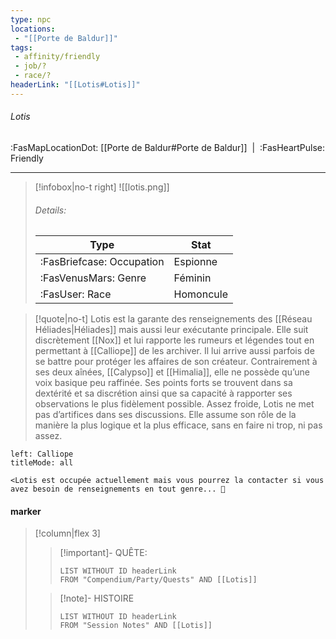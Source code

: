 ```yaml
---
type: npc
locations:
 - "[[Porte de Baldur]]"
tags:
 - affinity/friendly
 - job/?
 - race/?
headerLink: "[[Lotis#Lotis]]"
---
```

###### Lotis
<span class="sub2">:FasMapLocationDot: [[Porte de Baldur#Porte de Baldur]]&nbsp;&nbsp;|&nbsp;&nbsp;:FasHeartPulse: Friendly </span>
___

> [!infobox|no-t right]
> ![[lotis.png]]
> ###### Details:
> | Type | Stat |
> | ---- | ---- |
> | :FasBriefcase: Occupation | Espionne |
> | :FasVenusMars: Genre | Féminin |
> | :FasUser: Race | Homoncule |
<span class="clearfix"></span>

> [!quote|no-t]
>Lotis est la garante des renseignements des [[Réseau Héliades|Héliades]] mais aussi leur exécutante principale. Elle suit discrètement [[Nox]] et lui rapporte les rumeurs et légendes tout en permettant à [[Calliope]] de les archiver. Il lui arrive aussi parfois de se battre pour protéger les affaires de son créateur. Contrairement à ses deux aînées, [[Calypso]] et [[Himalia]], elle ne possède qu’une voix basique peu raffinée. Ses points forts se trouvent dans sa dextérité et sa discrétion ainsi que sa capacité à rapporter ses observations le plus fidèlement possible. Assez froide, Lotis ne met pas d’artifices dans ses discussions. Elle assume son rôle de la manière la plus logique et la plus efficace, sans en faire ni trop, ni pas assez.

```dialogue
left: Calliope
titleMode: all

<Lotis est occupée actuellement mais vous pourrez la contacter si vous avez besoin de renseignements en tout genre... 👀

```

#### marker
> [!column|flex 3]
>> [!important]- QUÊTE:
>>```dataview
>>LIST WITHOUT ID headerLink
>>FROM "Compendium/Party/Quests" AND [[Lotis]]
>
>>[!note]- HISTOIRE
>>```dataview
>>LIST WITHOUT ID headerLink
>>FROM "Session Notes" AND [[Lotis]]
